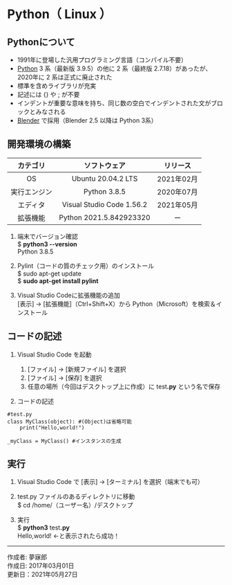 # Python（ Linux ）

## Pythonについて

* 1991年に登場した汎用プログラミング言語（コンパイル不要）
* [Python](https://ja.wikipedia.org/wiki/Python) 3 系（最新版 3.9.5）の他に 2 系（最終版 2.7.18）があったが、2020年に 2 系は正式に廃止された
* 標準を含めライブラリが充実
* 記述には {} や ; が不要
* インデントが重要な意味を持ち、同じ数の空白でインデントされた文がブロックとみなされる
* [Blender](https://ja.wikipedia.org/wiki/Blender) で採用（Blender 2.5 以降は Python 3系）

## 開発環境の構築

|カテゴリ|ソフトウェア|リリース|
|:--:|:--:|:--:|
|OS|Ubuntu 20.04.2 LTS|2021年02月|
|実行エンジン|Python 3.8.5|2020年07月|
|エディタ|Visual Studio Code 1.56.2|2021年05月|
|拡張機能|Python 2021.5.842923320|ー|

1. 端末でバージョン確認  
    $ <b>python3 --version</b>  
    Python 3.8.5

1. Pylint（コードの質のチェック用）のインストール  
    $ sudo apt-get update  
    $ <b>sudo apt-get install pylint</b>  

1. Visual Studio Codeに拡張機能の追加  
    [表示] → [拡張機能]（Ctrl+Shift+X）から Python（Microsoft）を検索＆インストール

## コードの記述

1. Visual Studio Code を起動
    1. [ファイル] → [新規ファイル] を選択
    1. [ファイル] → [保存] を選択
    1. 任意の場所（今回はデスクトップ上に作成）に test<b>.py</b> という名で保存  

1. コードの記述
```
#test.py
class MyClass(object): #(Object)は省略可能
    print("Hello,world!")

_myClass = MyClass() #インスタンスの生成
```

## 実行

1. Visual Studio Code で [表示] → [ターミナル] を選択（端末でも可）

1. test.py ファイルのあるディレクトリに移動  
$ cd /home/（ユーザー名）/デスクトップ

1. 実行  
$ <b>python3</b> test<b>.py</b>  
Hello,world! ←と表示されたら成功！

***
作成者: 夢寐郎  
作成日: 2017年03月01日    
更新日：2021年05月27日
